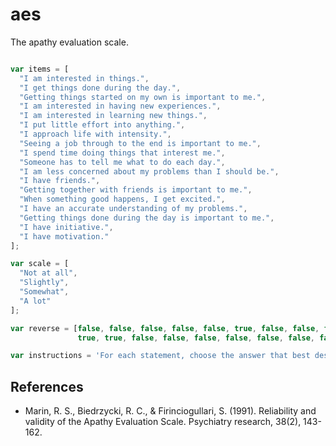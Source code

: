 # aes

The apathy evaluation scale.

```javascript

var items = [
  "I am interested in things.",
  "I get things done during the day.",
  "Getting things started on my own is important to me.",
  "I am interested in having new experiences.",
  "I am interested in learning new things.",
  "I put little effort into anything.",
  "I approach life with intensity.",
  "Seeing a job through to the end is important to me.",
  "I spend time doing things that interest me.",
  "Someone has to tell me what to do each day.",
  "I am less concerned about my problems than I should be.",
  "I have friends.",
  "Getting together with friends is important to me.",
  "When something good happens, I get excited.",
  "I have an accurate understanding of my problems.",
  "Getting things done during the day is important to me.",
  "I have initiative.",
  "I have motivation."
];

var scale = [
  "Not at all",
  "Slightly",
  "Somewhat",
  "A lot"
];

var reverse = [false, false, false, false, false, true, false, false, false,
               true, true, false, false, false, false, false, false, false];

var instructions = 'For each statement, choose the answer that best describes the your thoughts, feelings, and activity in the past 4 weeks.';

```

## References
- Marin, R. S., Biedrzycki, R. C., & Firinciogullari, S. (1991). Reliability and validity of the Apathy Evaluation Scale. Psychiatry research, 38(2), 143-162.
